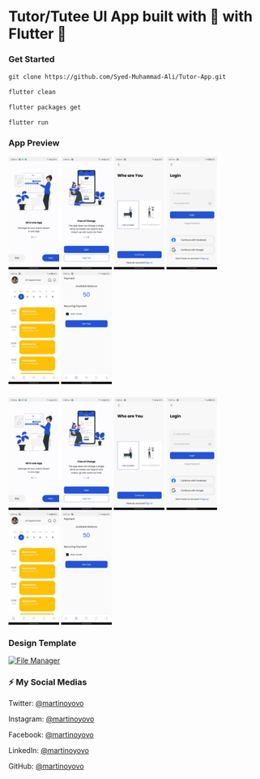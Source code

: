 #  Tutor/Tutee UI App  built with 💙 with Flutter 🎯
### Get Started

```shell
git clone https://github.com/Syed-Muhammad-Ali/Tutor-App.git
```
```shell
flutter clean
```
```shell
flutter packages get
```
```shell
flutter run
```

### App Preview


 <img src="https://github.com/Syed-Muhammad-Ali/Tutor-App/blob/main/Screenshot/pic%201.jpeg" width="100">  <img src="https://github.com/Syed-Muhammad-Ali/Tutor-App/blob/main/Screenshot/pic%202.jpeg" width="100"> <img src="https://github.com/Syed-Muhammad-Ali/Tutor-App/blob/main/Screenshot/pic%203.jpeg" width="100">  <img src="https://github.com/Syed-Muhammad-Ali/Tutor-App/blob/main/Screenshot/pic%204.jpeg" width="100">   <img src="https://github.com/Syed-Muhammad-Ali/Tutor-App/blob/main/Screenshot/pic%205.jpeg" width="100">
 <img src="https://github.com/Syed-Muhammad-Ali/Tutor-App/blob/main/Screenshot/pic%206.jpeg" width="100">

###
<img src="https://github.com/Syed-Muhammad-Ali/Tutor-App/blob/main/Screenshot/pic%201.jpeg" width="100">  <img src="https://github.com/Syed-Muhammad-Ali/Tutor-App/blob/main/Screenshot/pic%202.jpeg" width="100"> <img src="https://github.com/Syed-Muhammad-Ali/Tutor-App/blob/main/Screenshot/pic%203.jpeg" width="100">  <img src="https://github.com/Syed-Muhammad-Ali/Tutor-App/blob/main/Screenshot/pic%204.jpeg" width="100">   <img src="https://github.com/Syed-Muhammad-Ali/Tutor-App/blob/main/Screenshot/pic%205.jpeg" width="100">
 <img src="https://github.com/Syed-Muhammad-Ali/Tutor-App/blob/main/Screenshot/pic%206.jpeg" width="100">

### Design Template
<a href="https://www.figma.com/file/GTvFX0Bx5ErSEgN2FsGRJD/File-Manager-(Community)?node-id=27%3A8" target="_blank"><img src="https://github.com/martinoyovo/file-manager/blob/main/screenshots/thecover.png" alt="File Manager" width="60%" /></a>

### ⚡️ My Social Medias

Twitter: [@martinoyovo](https://twitter.com/martinoyovo)

Instagram: [@martinoyovo](https://instagram.com/martinoyovo)

Facebook: [@martinoyovo](https://www.facebook.com/yovo.martino)

LinkedIn: [@martinoyovo](https://linkedin.com/in/martino-yovo)

GitHub: [@martinoyovo](https://github.com/martinoyovo)
